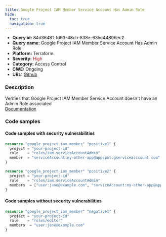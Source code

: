 ```yaml
---
title: Google Project IAM Member Service Account Has Admin Role
hide:
  toc: true
  navigation: true
---
```


<style>
  .highlight .hll {
    background-color: #ff171742;
  }
  .md-content {
    max-width: 1100px;
    margin: 0 auto;
  }
</style>

-   **Query id:** 84d36481-fd63-48cb-838e-635c44806ec2
-   **Query name:** Google Project IAM Member Service Account Has Admin Role
-   **Platform:** Terraform
-   **Severity:** <span style="color:#bb2124">High</span>
-   **Category:** Access Control
-   **CWE:** Ongoing
-   **URL:** [Github](https://github.com/DataDog/kics/tree/master/assets/queries/terraform/gcp/google_project_iam_member_service_account_has_admin_role)

### Description
Verifies that Google Project IAM Member Service Account doesn't have an Admin Role associated<br>
[Documentation](https://registry.terraform.io/providers/hashicorp/google/latest/docs/resources/google_project_iam#google_project_iam_member)

### Code samples
#### Code samples with security vulnerabilities
```tf title="Positive test num. 1 - tf file" hl_lines="9 3"
resource "google_project_iam_member" "positive1" {
  project = "your-project-id"
  role    = "roles/iam.serviceAccountAdmin"
  member  = "serviceAccount:my-other-app@appspot.gserviceacccount.com"
}

resource "google_project_iam_member" "positive2" {
  project = "your-project-id"
  role    = "roles/iam.serviceAccountAdmin"
  members  = ["user:jane@example.com", "serviceAccount:my-other-app@appspot.gserviceacccount.com"]
}

```


#### Code samples without security vulnerabilities
```tf title="Negative test num. 1 - tf file"
resource "google_project_iam_member" "negative1" {
  project = "your-project-id"
  role    = "roles/editor"
  members  = "user:jane@example.com"
}
```
